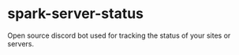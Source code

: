 # spark-server-status

Open source discord bot used for tracking the status of your sites or servers.

